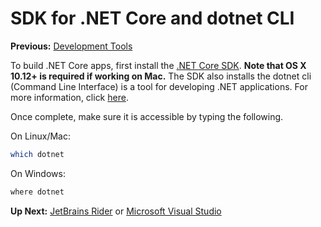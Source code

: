 # SDK for .NET Core and dotnet CLI

**Previous:** [Development Tools](/workshop/#development-tools)

To build .NET Core apps, first install the [.NET Core SDK](https://www.microsoft.com/net/download). **Note that OS X 10.12+ is required if working on Mac.** The SDK also installs the dotnet cli (Command Line Interface) is a tool for developing .NET applications. For more information, click [here](https://docs.microsoft.com/en-us/dotnet/core/tools/?tabs=netcore2x).


Once complete, make sure it is accessible by typing the following.

On Linux/Mac:
```bash
which dotnet
```

On Windows:
```bash
where dotnet
```

**Up Next:** [JetBrains Rider](../jetbrains-rider) or [Microsoft Visual Studio](../microsoft-visual-studio)
